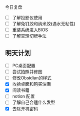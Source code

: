 今日复盘
- [ ] 了解投影仪使用
- [ ] 了解免钉胶和纳米胶(遇水无粘性)
- [ ] 重装系统进入BIOS
- [ ] 了解查理切牌手法
## 明天计划
- [ ] PC桌面配置
- [ ] 尝试拍照并修图
- [ ] 修改Obsidian的样式
- [x] 收拾桌面和购买油画
- [x] 阅读书籍
- [ ] notion 配置
- [ ] 了解自己合适什么发型
- [x] 去除开机密码